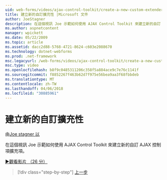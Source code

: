```yaml
---
uid: web-forms/videos/ajax-control-toolkit/create-a-new-custom-extender
title: 建立新的自訂擴充性 |Microsoft 文件
author: JoeStagner
description: 在這個視訊 Joe 示範如何使用 AJAX Control Toolkit 來建立新的自訂 AJAX 控制項擴充項。
ms.author: aspnetcontent
manager: wpickett
ms.date: 05/22/2009
ms.topic: article
ms.assetid: dacc2d88-5768-4721-8624-c603e2088670
ms.technology: dotnet-webforms
ms.prod: .net-framework
msc.legacyurl: /web-forms/videos/ajax-control-toolkit/create-a-new-custom-extender
msc.type: video
ms.openlocfilehash: b8f9c0485311206c358f5a884ace9c7e76c1141f
ms.sourcegitcommit: f8852267f463b62d7f975e56bea9aa3f68fbbdeb
ms.translationtype: MT
ms.contentlocale: zh-TW
ms.lasthandoff: 04/06/2018
ms.locfileid: "30885961"
---
```

<a name="create-a-new-custom-extender"></a>建立新的自訂擴充性
====================
由[Joe stagner 以](https://github.com/JoeStagner)

在這個視訊 Joe 示範如何使用 AJAX Control Toolkit 來建立新的自訂 AJAX 控制項擴充項。

[&#9654;觀看影片 （26 分）](https://channel9.msdn.com/Blogs/ASP-NET-Site-Videos/create-a-new-custom-extender)

> [!div class="step-by-step"]
> [上一步](editor-control-custom.md)
